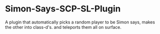 # Simon-Says-SCP-SL-Plugin
A plugin that automatically picks a random player to be Simon says, makes the other into class-d's. and teleports them all on surface.
